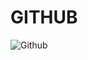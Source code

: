 # GITHUB

![Github](https://user-images.githubusercontent.com/77672209/153544062-16383a06-59b9-465b-aa2a-950419aaf0c4.png)


